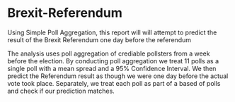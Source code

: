 # Brexit-Referendum
Using Simple Poll Aggregation, this report will will attempt to predict the result of the Brexit Referendum one day before the referendum  

The analysis uses poll aggregation of crediable pollsters from a week before the election. 
By conducting poll aggregation we treat 11 polls as a single poll with a mean spread and a 95% Confidence Interval. 
We then predict the Referendum result as though we were one day before the actual vote took place. 
Separately, we treat each poll as part of a based of polls and check if our prediction matches. 
